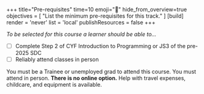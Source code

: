 +++
title="Pre-requisites"
time=10
emoji="🧰"
hide_from_overview=true
objectives = [
  "List the minimum pre-requisites for this track."
]
[build]
  render = 'never'
  list = 'local'
  publishResources = false
+++

_To be selected for this course a learner should be able to..._

- [ ] Complete Step 2 of CYF Introduction to Programming or JS3 of the pre-2025 SDC
- [ ] Reliably attend classes in person

You must be a Trainee or unemployed grad to attend this course. You must attend in person. **There is no online option.** Help with travel expenses, childcare, and equipment is available. 
